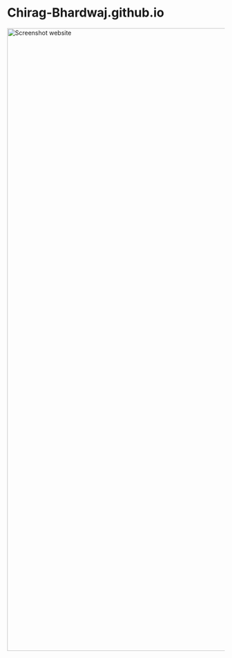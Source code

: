 # Chirag-Bhardwaj.github.io

<img width="1440" alt="Screenshot website" src="https://user-images.githubusercontent.com/64469853/171345923-5ae0d8c1-170e-4f7a-9d16-efcfb4aa150e.png">
